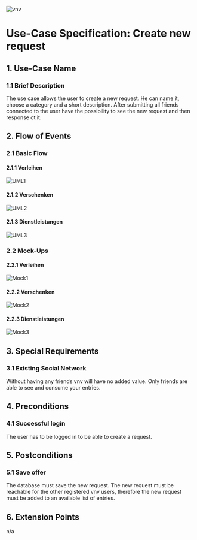 ![vnv][]
# Use-Case Specification: Create new request


## 1. Use-Case Name 
### 1.1 Brief Description
The use case allows the user to create a new request. He can name it, choose a category and a short description. After submitting all friends connected to the user have the possibility to see the new request and then response ot it. 


## 2. Flow of Events
### 2.1 Basic Flow 
#### 2.1.1 Verleihen
![UML1][]

#### 2.1.2 Verschenken
![UML2][]

#### 2.1.3 Dienstleistungen
![UML3][]

### 2.2 Mock-Ups
#### 2.2.1 Verleihen
![Mock1][]

#### 2.2.2 Verschenken
![Mock2][]

#### 2.2.3 Dienstleistungen
![Mock3][]

## 3. Special Requirements
### 3.1 Existing Social Network
Without having any friends vnv will have no added value. Only friends are able to see and consume your entries.
## 4. Preconditions
### 4.1 Successful login 
The user has to be logged in to be able to create a request.


## 5. Postconditions
### 5.1 Save offer
The database must save the new request. The new request must be reachable for the other registered vnv users, therefore the new request must be added to an available list of entries. 
## 6. Extension Points
n/a

<!-- picture links -->
[UML1]: https://raw.githubusercontent.com/WMerk/VnVProject/master/doc/use%20cases/UML%20-%20create%20new%20request%20(verleihen).png "UML Diagram"
[UML2]: https://raw.githubusercontent.com/WMerk/VnVProject/master/doc/use%20cases/UML%20-%20create%20new%20request%20(verschenken).png "UML Diagram"
[UML3]: https://raw.githubusercontent.com/WMerk/VnVProject/master/doc/use%20cases/UML%20-%20create%20new%20request%20(dienstleistungen).png "UML Diagram"
[Mock1]: https://raw.githubusercontent.com/WMerk/VnVProject/master/doc/mockups/CreateNewRequest/Mockup_Verleihen.png "Mock-Up"
[Mock2]: https://raw.githubusercontent.com/WMerk/VnVProject/master/doc/mockups/CreateNewRequest/Mockup_Verschenken.png "Mock-Up"
[Mock3]: https://raw.githubusercontent.com/WMerk/VnVProject/master/doc/mockups/CreateNewRequest/Mockup_Dienstleistung.png "Mock-Up"
[vnv]: https://raw.githubusercontent.com/WMerk/vnvDoc/master/logo/logo_wide_big.png "vnv logo"